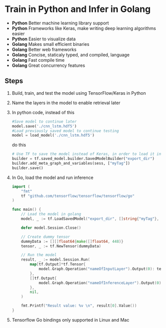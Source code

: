 # Train in Python and Infer in Golang

+ **Python** Better machine learning library support
+ **Python** Frameworks like Keras, make writing deep learning algorithms easier
+ **Python** Easier to visualize data
+ **Golang** Makes small efficient binaries
+ **Golang** Better web frameworks
+ **Golang** Concise, staticaly typed, and compiled, language
+ **Golang** Fast compile time
+ **Golang** Great concurrency features

## Steps

1. Build, train, and test the model using TensorFlow/Keras in Python
2. Name the layers in the model to enable retrieval later
3. In python code, instead of this

    ```python
    #Save model to continue later
    model.save('./cnn_lstm.hdf5')
    #Load previously saved model to continue testing
    model = load_model('./cnn_lstm.hdf5')
    ```
    do this
    ```python
    # Use TF to save the model instead of Keras, in order to load it in Golang later
    builder = tf.saved_model.builder.SavedModelBuilder("export_dir")  
    builder.add_meta_graph_and_variables(sess, ["myTag"])
    builder.save()
    ```
4. In Go, load the model and run inference

    ```go
    import (
        "fmt"
        tf "github.com/tensorflow/tensorflow/tensorflow/go"
    )

    func main() {  
        // Load the model in golang
        model, _ := tf.LoadSavedModel("export_dir", []string{"myTag"}, nil)

        defer model.Session.Close()

        // Create dummy tensor
        dummyData := [][]float64{make([]float64, 448)}
        tensor, _ := tf.NewTensor(dummyData)

        // Run the model
        result, _ := model.Session.Run(
            map[tf.Output]*tf.Tensor{
                model.Graph.Operation("nameOfInputLayer").Output(0): tensor,
            },
            []tf.Output{
                model.Graph.Operation("nameOfInferenceLayer").Output(0),
            },
            nil,
        )

        fmt.Printf("Result value: %v \n", result[0].Value())
    }

    ```

5. Tensorflow Go bindings only supported in Linux and Mac
